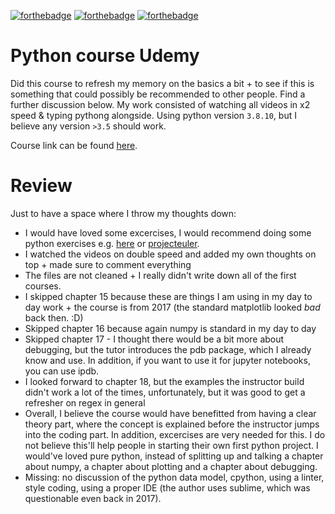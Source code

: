 [![forthebadge](https://forthebadge.com/images/badges/reading-6th-grade-level.svg)](https://forthebadge.com)
[![forthebadge](https://forthebadge.com/images/badges/designed-in-ms-paint.svg)](https://forthebadge.com)
[![forthebadge](https://forthebadge.com/images/badges/built-with-love.svg)](https://forthebadge.com)

# Python course Udemy
Did this course to refresh my memory on the basics a bit + to see if this is something that could possibly be recommended to other people.
Find a further discussion below. My work consisted of watching all videos in x2 speed & typing pythong alongside.
Using python version `3.8.10`, but I believe any version `>3.5` should work.

Course link can be found [here](https://www.udemy.com/course/learn-python-3-from-beginner-to-advanced/).

# Review

Just to have a space where I throw my thoughts down:
- I would have loved some excercises, I would recommend doing some python exercises e.g. [here](https://holypython.com/intermediate-python-exercises/) or [projecteuler](https://projecteuler.net/).
- I watched the videos on double speed and added my own thoughts on top + made sure to comment everything
- The files are not cleaned + I really didn't write down all of the first courses.
- I skipped chapter 15 because these are things I am using in my day to day work + the course is from 2017 (the standard matplotlib looked _bad_ back then. :D)
- Skipped chapter 16 because again numpy is standard in my day to day
- Skipped chapter 17 - I thought there would be a bit more about debugging, but the tutor introduces the pdb package, which I already know and use. In addition, if you want to use it for jupyter notebooks, you can use ipdb.
- I looked forward to chapter 18, but the examples the instructor build didn't work a lot of the times, unfortunately, but it was good to get a refresher on regex in general
- Overall, I believe the course would have benefitted from having a clear theory part, where the concept is explained before the instructor jumps into the coding part. In addition, excercises are very needed for this. I do not believe this'll help people in starting their own first python project. I would've loved pure python, instead of splitting up and talking a chapter about numpy, a chapter about plotting and a chapter about debugging.
- Missing: no discussion of the python data model, cpython, using a linter, style coding, using a proper IDE (the author uses sublime, which was questionable even back in 2017). 
